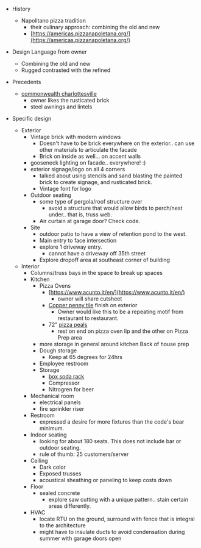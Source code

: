  - History
	 - Napolitano pizza tradition
		 - their culinary approach: combining the old and new
		 - [https://americas.pizzanapoletana.org/](https://americas.pizzanapoletana.org/)
 - Design Language from owner
	 - Combining the old and new
	 - Rugged contrasted with the refined
 -  Precedents
	 - [commonwealth charlottesville]([https://www.google.com/search?q=commonwealth+charlottesville&source=lnms&tbm=isch&sa=X&ved=0ahUKEwjswseOhIDiAhUHRK0KHSWBDNcQ_AUIECgD&biw=1920&bih=888](https://www.google.com/search?q=commonwealth+charlottesville&source=lnms&tbm=isch&sa=X&ved=0ahUKEwjswseOhIDiAhUHRK0KHSWBDNcQ_AUIECgD&biw=1920&bih=888))
		 - owner likes the rusticated brick
		 - steel awnings and lintels

 - Specific design 
	 - Exterior
		 - Vintage brick with modern windows
			 - Doesn't have to be brick everywhere on the exterior.. can use other materials to articulate the facade
			 - Brick on inside as well... on accent walls
		 - gooseneck lighting on facade.. everywhere! :)
		 - exterior signage/logo on all 4 corners
			 - talked about using stencils and sand blasting the painted brick to create signage, and rusticated brick.
			 - Vintage font for logo
		 - Outdoor seating
			 - some type of pergola/roof structure over
				 - avoid a structure that would allow birds to perch/nest under.. that is, truss web.
			 - Air curtain at garage door?  Check code.
		 - Site
			 - outdoor patio to have a view of retention pond to the west.
			 - Main entry to face intersection
			 - explore 1 driveway entry.
				 - cannot have a driveway off 35th street
			 - Explore dropoff area at southeast corner of building
	 - Interior
		 - Columns/truss bays in the space to break up spaces
		 -  Kitchen
			 - Pizza Ovens
				 - [https://www.acunto.it/en/](https://www.acunto.it/en/) 
					 - owner will share cutsheet
				 - [Copper penny tile]([https://www.google.com/search?biw=1920&bih=937&tbm=isch&sa=1&ei=H4bMXJ2cH4b4tAX806LACg&q=copper+penny+tile&oq=copper+penny+tile&gs_l=img.3..0l2j0i8i30j0i24l3.3834.4622..4784...0.0..0.139.888.0j7......1....1..gws-wiz-img.......0i7i30j0i8i7i30.28JobHyrgAM](https://www.google.com/search?biw=1920&bih=937&tbm=isch&sa=1&ei=H4bMXJ2cH4b4tAX806LACg&q=copper+penny+tile&oq=copper+penny+tile&gs_l=img.3..0l2j0i8i30j0i24l3.3834.4622..4784...0.0..0.139.888.0j7......1....1..gws-wiz-img.......0i7i30j0i8i7i30.28JobHyrgAM)) finish on exterior
					 - Owner would like this to be a repeating motif from restaurant to restaurant.
				 - 72" [pizza peals]([https://www.google.com/search?biw=1920&bih=888&tbm=isch&sa=1&ei=_YbMXMjqI_DO0PEPwoqH2AE&q=pizza+peels&oq=pizza+peels&gs_l=img.3..0j0i24j0i10i24j0i24l4.38988.38988..39309...0.0..0.132.132.0j1......1....1..gws-wiz-img.jxgxwqETga0](https://www.google.com/search?biw=1920&bih=888&tbm=isch&sa=1&ei=_YbMXMjqI_DO0PEPwoqH2AE&q=pizza+peels&oq=pizza+peels&gs_l=img.3..0j0i24j0i10i24j0i24l4.38988.38988..39309...0.0..0.132.132.0j1......1....1..gws-wiz-img.jxgxwqETga0))
					 - rest on end on pizza oven lip and the other on Pizza Prep area
			 - more storage in general around kitchen
		Back of house prep
			 - Dough storage
				 - Keep at 65 degrees for 24hrs
			 - Employee restroom
			 - Storage
				 - [box soda rack]([https://www.google.com/search?biw=1920&bih=888&tbm=isch&sa=1&ei=UInMXNXxC8actAXgpIWYDg&q=box+soda+rack+restaurant&oq=box+soda+rack+restaurant&gs_l=img.3...27648.29458..29634...0.0..0.126.1322.0j11......1....1..gws-wiz-img.QA8hBNwF0Gg](https://www.google.com/search?biw=1920&bih=888&tbm=isch&sa=1&ei=UInMXNXxC8actAXgpIWYDg&q=box+soda+rack+restaurant&oq=box+soda+rack+restaurant&gs_l=img.3...27648.29458..29634...0.0..0.126.1322.0j11......1....1..gws-wiz-img.QA8hBNwF0Gg))
				 - Compressor
				 - Nitrogren for beer
		 - Mechanical room
			 - electrical panels
			 - fire sprinkler riser
		 - Restroom
			 - expressed a desire for more fixtures than the code's bear minimum. 
		 - Indoor seating
			 - looking for about 180 seats. This does not include bar or outdoor seating.
			 - rule of thumb: 25 customers/server
		 - Ceiling
			 - Dark color
			 - Exposed trusses
			 - acoustical sheathing or paneling to keep costs down
		 - Floor
			 - sealed concrete
				 - explore saw cutting with a unique pattern.. stain certain areas differently.
		 - HVAC
			 - locate RTU on the ground, surround with fence that is integral to the architecture
			 - might have to insulate ducts to avoid condensation during summer with garage doors open



<!--stackedit_data:
eyJoaXN0b3J5IjpbLTMyMTE5Mzc3LDIwNTI5NDM4MTMsMTA2Mj
M5OTg3NywxMzgxMjk4NDU3LDE2MzQ0MzM2MDMsLTE3MjY5MTg2
MTUsLTExNTY5Njg0NDAsLTEyNTQ5MjM3NDYsMTg3NzkwMjg3OS
wxNTQ2NTAzNzMxLDYzNzIwMDQzOCwxNjQ0MTg0NTk3LC0yMDg4
NzQ2NjEyXX0=
-->